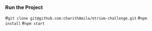 ### Run the Project
#`git clone git@github.com:charithAmila/otrium-challenge.git`
#`npm install`
#`npm start`


